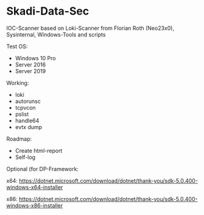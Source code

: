 # Skadi-Data-Sec

IOC-Scanner based on Loki-Scanner from Florian Roth (Neo23x0), Sysinternal, Windows-Tools and scripts

Test OS:
- Windows 10 Pro
- Server 2016
- Server 2019

Working:
- loki
- autorunsc
- tcpvcon
- pslist
- handle64
- evtx dump

Roadmap:

- Create html-report
- Self-log

Optional (for DP-Framework:

x64: https://dotnet.microsoft.com/download/dotnet/thank-you/sdk-5.0.400-windows-x64-installer

x86: https://dotnet.microsoft.com/download/dotnet/thank-you/sdk-5.0.400-windows-x86-installer
